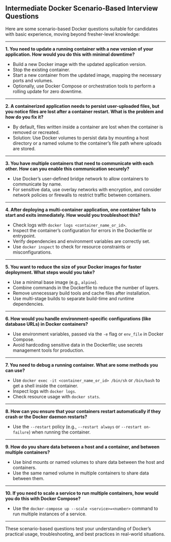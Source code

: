 ## Intermediate Docker Scenario-Based Interview Questions

Here are some scenario-based Docker questions suitable for candidates with basic experience, moving beyond fresher-level knowledge:

---

**1. You need to update a running container with a new version of your application. How would you do this with minimal downtime?**

- Build a new Docker image with the updated application version.
- Stop the existing container.
- Start a new container from the updated image, mapping the necessary ports and volumes.
- Optionally, use Docker Compose or orchestration tools to perform a rolling update for zero downtime.

---

**2. A containerized application needs to persist user-uploaded files, but you notice files are lost after a container restart. What is the problem and how do you fix it?**

- By default, files written inside a container are lost when the container is removed or recreated.
- Solution: Use Docker volumes to persist data by mounting a host directory or a named volume to the container’s file path where uploads are stored.

---

**3. You have multiple containers that need to communicate with each other. How can you enable this communication securely?**

- Use Docker’s user-defined bridge network to allow containers to communicate by name.
- For sensitive data, use overlay networks with encryption, and consider network policies or firewalls to restrict traffic between containers.

---

**4. After deploying a multi-container application, one container fails to start and exits immediately. How would you troubleshoot this?**

- Check logs with `docker logs <container_name_or_id>`.
- Inspect the container’s configuration for errors in the Dockerfile or entrypoint.
- Verify dependencies and environment variables are correctly set.
- Use `docker inspect` to check for resource constraints or misconfigurations.

---

**5. You want to reduce the size of your Docker images for faster deployment. What steps would you take?**

- Use a minimal base image (e.g., `alpine`).
- Combine commands in the Dockerfile to reduce the number of layers.
- Remove unnecessary build tools and cache files after installation.
- Use multi-stage builds to separate build-time and runtime dependencies.

---

**6. How would you handle environment-specific configurations (like database URLs) in Docker containers?**

- Use environment variables, passed via the `-e` flag or `env_file` in Docker Compose.
- Avoid hardcoding sensitive data in the Dockerfile; use secrets management tools for production.

---

**7. You need to debug a running container. What are some methods you can use?**

- Use `docker exec -it <container_name_or_id> /bin/sh` or `/bin/bash` to get a shell inside the container.
- Inspect logs with `docker logs`.
- Check resource usage with `docker stats`.

---

**8. How can you ensure that your containers restart automatically if they crash or the Docker daemon restarts?**

- Use the `--restart` policy (e.g., `--restart always` or `--restart on-failure`) when running the container.

---

**9. How do you share data between a host and a container, and between multiple containers?**

- Use bind mounts or named volumes to share data between the host and containers.
- Use the same named volume in multiple containers to share data between them.

---

**10. If you need to scale a service to run multiple containers, how would you do this with Docker Compose?**

- Use the `docker-compose up --scale <service>=<number>` command to run multiple instances of a service.

---

These scenario-based questions test your understanding of Docker’s practical usage, troubleshooting, and best practices in real-world situations.
